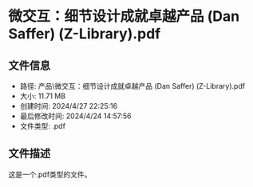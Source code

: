 ﻿# 微交互：细节设计成就卓越产品 (Dan Saffer) (Z-Library).pdf

## 文件信息
- 路径: 产品\微交互：细节设计成就卓越产品 (Dan Saffer) (Z-Library).pdf
- 大小: 11.71 MB
- 创建时间: 2024/4/27 22:25:16
- 最后修改时间: 2024/4/24 14:57:56
- 文件类型: .pdf

## 文件描述
这是一个.pdf类型的文件。

